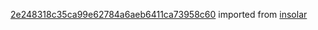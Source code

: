 [2e248318c35ca99e62784a6aeb6411ca73958c60](https://github.com/insolar/insolar/commit/2e248318c35ca99e62784a6aeb6411ca73958c60) imported from [insolar](https://github.com/insolar/insolar)
